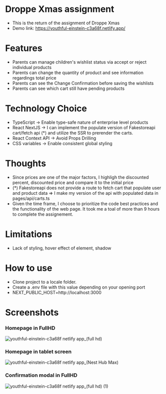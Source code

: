 # Droppe Xmas assignment

- This is the return of the assignment of Droppe Xmas
- Demo link: https://youthful-einstein-c3a68f.netlify.app/

# Features

- Parents can manage children's wishlist status via accept or reject individual products
- Parents can change the quantity of product and see information regardings total price
- Parents can see the Change Confirmation before saving the wishlists
- Parents can see which cart still have pending products

# Technology Choice

- TypeScript -> Enable type-safe nature of enterprise level products
- React NextJS -> I can implement the populate version of Fakestoreapi cart/fetch api (*) and utilize the SSR to prerender the carts.
- React Context API -> Avoid Props Drilling
- CSS variables -> Enable consistent global styling

# Thoughts

- Since prices are one of the major factors, I highligh the discounted percent, discounted price and compare it to the initial price 
- (*) Fakestoreapi does not provide a route to fetch cart that populate user and product data => I make my version of the api with populated data in pages/api/carts.ts
- Given the time frame, I choose to prioritize the code best practices and the functionality of the web page. It took me a toal of more than 9 hours to complete the assignement.

# Limitations
- Lack of styling, hover effect of element, shadow

# How to use
- Clone project to a locale folder.
- Create a .env file with this value depending on your opening port
- NEXT_PUBLIC_HOST=http://localhost:3000

# Screenshots

### Homepage in FullHD

![youthful-einstein-c3a68f netlify app_(full hd)](https://user-images.githubusercontent.com/23309848/150670406-b6d2130b-9fae-45c4-80e0-bbd9aaf64b7e.png)


### Homepage in tablet screen

![youthful-einstein-c3a68f netlify app_(Nest Hub Max)](https://user-images.githubusercontent.com/23309848/150670448-5b35e063-cc79-4e6e-9a2c-c5093b4678a8.png)


### Confirmation modal in FullHD

![youthful-einstein-c3a68f netlify app_(full hd) (1)](https://user-images.githubusercontent.com/23309848/150670484-f639d478-0a06-4c18-a775-7b65ce0f7313.png)

